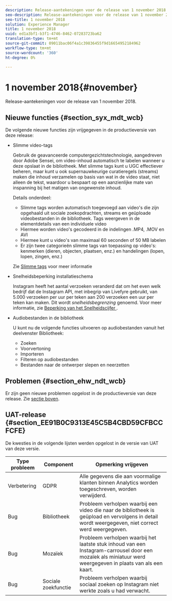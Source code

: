 ```yaml
---
description: Release-aantekeningen voor de release van 1 november 2018.
seo-description: Release-aantekeningen voor de release van 1 november 2018.
seo-title: 1 november 2018
solution: Experience Manager
title: 1 november 2018
uuid: ed1a3bf1-b3f1-4746-8462-07283723ba62
translation-type: tm+mt
source-git-commit: 09011bac06f4a1c39836455f9d16654952184962
workflow-type: tm+mt
source-wordcount: '360'
ht-degree: 0%

---
```



# 1 november 2018{#november}

Release-aantekeningen voor de release van 1 november 2018.

## Nieuwe functies {#section_syx_mdt_wcb}

De volgende nieuwe functies zijn vrijgegeven in de productieversie van deze release:

* Slimme video-tags

   Gebruik de geavanceerde computergezichtstechnologie, aangedreven door Adobe Sensei, om video-inhoud automatisch te labelen wanneer u deze opslaat in de bibliotheek. Met slimme tags kunt u UGC effectiever beheren, maar kunt u ook supernauwkeurige curatieregels (streams) maken die inhoud verzamelen op basis van wat in de video staat, niet alleen de tekst, waardoor u bespaart op een aanzienlijke mate van inspanning bij het matigen van ongewenste inhoud.

   Details onderdeel:

   * Slimme tags worden automatisch toegevoegd aan video&#39;s die zijn opgehaald uit sociale zoekopdrachten, streams en geüploade videobestanden in de bibliotheek. Tags weergeven in de elementdetails van een individuele video
   * Hiermee worden video&#39;s gecodeerd in de indelingen .MP4, .MOV en AVI
   * Hiermee kunt u video&#39;s van maximaal 60 seconden of 50 MB labelen
   * Er zijn twee categorieën slimme tags van toepassing op video&#39;s: kenmerken (dieren, objecten, plaatsen, enz.) en handelingen (lopen, lopen, zingen, enz.)

   Zie [Slimme tags](/help/using/c-features-livefyre/c-smart-tags/c-smart-tags.md#c_smart_tags) voor meer informatie

* Snelheidsbeperking installatieschema

   Instagram heeft het aantal verzoeken veranderd dat om het even welk bedrijf dat de Instagram API, met inbegrip van Livefyre gebruikt, van 5.000 verzoeken per uur per teken aan 200 verzoeken een uur per teken kan maken. Dit wordt *snelheidsbegrenzing* genoemd. Voor meer informatie, zie [Beperking van het Snelheidscijfer ](/help/using/c-streams/c-instagram-rate-limiting.md).

* Audiobestanden in de bibliotheek

   U kunt nu de volgende functies uitvoeren op audiobestanden vanuit het deelvenster Bibliotheek:

   * Zoeken
   * Voorvertoning
   * Importeren
   * Filteren op audiobestanden
   * Bestanden naar de ontwerper slepen en neerzetten

## Problemen {#section_ehw_ndt_wcb}

Er zijn geen nieuwe problemen opgelost in de productieversie van deze release. Zie [sectie boven](#c_rn/section_syx_mdt_wcb).

## UAT-release {#section_EE91B0C9313E45C5B4CBD59CFBCCFCFE}

De kwesties in de volgende lijsten werden opgelost in de versie van UAT van deze versie.

| **Type probleem** | **Component** | **Opmerking vrijgeven** |
|---|---|---|
| Verbetering | GDPR | Alle gegevens die aan voormalige klanten binnen Analytics worden toegeschreven, worden verwijderd. |
| Bug | Bibliotheek | Probleem verholpen waarbij een video die naar de bibliotheek is geüpload en vervolgens in detail wordt weergegeven, niet correct werd weergegeven. |
| Bug | Mozaïek | Probleem verholpen waarbij het laatste stuk inhoud van een Instagram-carrousel door een mozaïek als miniatuur werd weergegeven in plaats van als een kaart. |
| Bug | Sociale zoekfunctie | Probleem verholpen waarbij sociaal zoeken op Instagram niet werkte zoals u had verwacht. |

